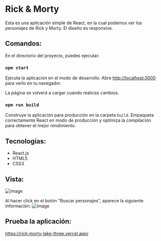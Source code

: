 # Rick & Morty

Esta es una aplicación simple de React, en la cual podemos ver los personajes de Rick y Morty. El diseño es responsive.

## Comandos:

En el directorio del proyecto, puedes ejecutar:

### `npm start`

Ejecuta la aplicación en el modo de desarrollo.
Abre [http://localhost:3000](http://localhost:3000) para verlo en tu navegador.

La página se volverá a cargar cuando realices cambios.

### `npm run build`

Construye la aplicación para producción en la carpeta `build`.
Empaqueta correctamente React en modo de producción y optimiza la compilación para obtener el mejor rendimiento.

## Tecnologías:
- React.js
- HTML5
- CSS3

## Vista:
![image](https://user-images.githubusercontent.com/96211574/180840277-cb79be4b-d826-438b-aa4f-142b7b30d80c.png)

Al hacer click en el botón "Buscar personajes", aparece la siguiente información:
![image](https://user-images.githubusercontent.com/96211574/180840477-f44c09a8-cda8-4e4c-a86c-1ceb1080c10e.png)

## Prueba la aplicación:
https://rick-morty-lake-three.vercel.app/
